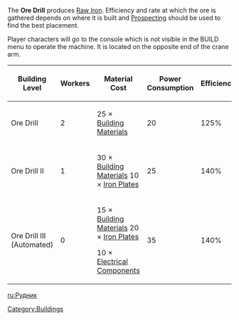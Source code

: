 The **Ore Drill** produces [Raw Iron](Raw_Iron.md "wikilink"). Efficiency
and rate at which the ore is gathered depends on where it is built and
[Prospecting](Prospecting.md "wikilink") should be used to find the best
placement.

Player characters will go to the console which is not visible in the
BUILD menu to operate the machine. It is located on the opposite end of
the crane arm.

<table>
<thead>
<tr class="header">
<th><p>Building Level</p></th>
<th><p>Workers</p></th>
<th><p>Material Cost</p></th>
<th><p>Power Consumption</p></th>
<th><p>Efficiency</p></th>
</tr>
</thead>
<tbody>
<tr class="odd">
<td><p>Ore Drill</p></td>
<td><p>2</p></td>
<td><p>25 × <a href="Building_Materials" title="wikilink">Building
Materials</a></p></td>
<td><p>20</p></td>
<td><p>125%</p></td>
</tr>
<tr class="even">
<td><p>Ore Drill II</p></td>
<td><p>1</p></td>
<td><p>30 × <a href="Building_Materials" title="wikilink">Building
Materials</a> 10 × <a href="Iron_Plates" title="wikilink">Iron
Plates</a></p></td>
<td><p>25</p></td>
<td><p>140%</p></td>
</tr>
<tr class="odd">
<td><p>Ore Drill III (Automated)</p></td>
<td><p>0</p></td>
<td><p>15 × <a href="Building_Materials" title="wikilink">Building
Materials</a> 20 × <a href="Iron_Plates" title="wikilink">Iron
Plates</a></p>
<p>10 × <a href="Electrical_Components" title="wikilink">Electrical
Components</a></p></td>
<td><p>35</p></td>
<td><p>140%</p></td>
</tr>
</tbody>
</table>

[ru:Рудник](ru:Рудник "wikilink")

[Category:Buildings](Category:Buildings "wikilink")